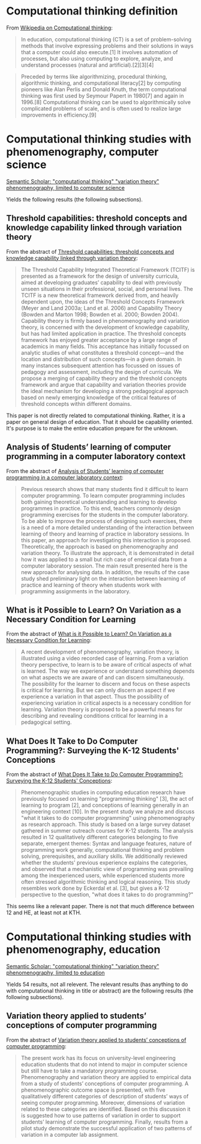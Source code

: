 # Computational thinking definition

From [Wikipedia on Computational thinking](https://en.wikipedia.org/wiki/Computational_thinking):

> In education, computational thinking (CT) is a set of problem-solving methods 
that involve expressing problems and their solutions in ways that a computer 
could also execute.[1] It involves automation of processes, but also using 
computing to explore, analyze, and understand processes (natural and 
artificial).[2][3][4]

> Preceded by terms like algorithmizing, procedural thinking, algorithmic 
thinking, and computational literacy[2] by computing pioneers like Alan Perlis 
and Donald Knuth, the term computational thinking was first used by Seymour 
Papert in 1980[7] and again in 1996.[8] Computational thinking can be used to 
algorithmically solve complicated problems of scale, and is often used to 
realize large improvements in efficiency.[9]


# Computational thinking studies with phenomenography, computer science

[Semantic Scholar: "computational thinking" "variation theory" phenomenography, limited to computer science](https://www.semanticscholar.org/search?fos%5B0%5D=computer-science&q=%22computational%20thinking%22%20%22variation%20theory%22%20phenomenography&sort=relevance)

Yields the following results (the following subsections).

## Threshold capabilities: threshold concepts and knowledge capability linked through variation theory

From the abstract of [Threshold capabilities: threshold concepts and knowledge 
capability linked through variation theory](https://link.springer.com/article/10.1007/s10734-012-9540-5):

> The Threshold Capability Integrated Theoretical Framework (TCITF) is 
presented as a framework for the design of university curricula, aimed at 
developing graduates’ capability to deal with previously unseen situations in 
their professional, social, and personal lives. The TCITF is a new theoretical 
framework derived from, and heavily dependent upon, the ideas of the Threshold 
Concepts Framework (Meyer and Land 2003a; Land et al. 2006) and Capability 
Theory (Bowden and Marton 1998; Bowden et al. 2000; Bowden 2004). Capability 
theory is firmly based in phenomenography and variation theory, is concerned 
with the development of knowledge capability, but has had limited application 
in practice. The threshold concepts framework has enjoyed greater acceptance by 
a large range of academics in many fields. This acceptance has initially 
focussed on analytic studies of what constitutes a threshold concept—and the 
location and distribution of such concepts—in a given domain. In many instances 
subsequent attention has focussed on issues of pedagogy and assessment, 
including the design of curricula. We propose a merging of capability theory 
and the threshold concepts framework and argue that capability and variation 
theories provide the ideal mechanism for developing a strong pedagogical 
approach based on newly emerging knowledge of the critical features of 
threshold concepts within different domains.

This paper is not directly related to computational thinking. Rather, it is a 
paper on general design of education. That it should be capability oriented. 
It's purpose is to make the entire education prepare for the unknown.

## Analysis of Students’ learning of computer programming in a computer laboratory context

From the abstract of [Analysis of Students’ learning of computer programming in 
a computer laboratory context](https://doi.org/10.1080/03043797.2018.1544609):

> Previous research shows that many students find it difficult to learn 
computer programming. To learn computer programming includes both gaining 
theoretical understanding and learning to develop programmes in practice. To 
this end, teachers commonly design programming exercises for the students in 
the computer laboratory. To be able to improve the process of designing such 
exercises, there is a need of a more detailed understanding of the interaction 
between learning of theory and learning of practice in laboratory sessions. In 
this paper, an approach for investigating this interaction is proposed. 
Theoretically, the approach is based on phenomenography and variation theory. 
To illustrate the approach, it is demonstrated in detail how it was applied to 
a small but rich case of empirical data from a computer laboratory session. The 
main result presented here is the new approach for analysing data. In addition, 
the results of the case study shed preliminary light on the interaction between 
learning of practice and learning of theory when students work with programming 
assignments in the laboratory.

## What is it Possible to Learn? On Variation as a Necessary Condition for Learning

From the abstract of [What is it Possible to Learn? On Variation as a Necessary 
Condition for Learning](https://doi.org/10.1080/00313830600823753):

> A recent development of phenomenography, variation theory, is illustrated 
using a video recorded case of learning. From a variation theory perspective, 
to learn is to be aware of critical aspects of what is learned. The way we 
experience or understand something depends on what aspects we are aware of and 
can discern simultaneously. The possibility for the learner to discern and 
focus on these aspects is critical for learning. But we can only discern an 
aspect if we experience a variation in that aspect. Thus the possibility of 
experiencing variation in critical aspects is a necessary condition for 
learning. Variation theory is proposed to be a powerful means for describing 
and revealing conditions critical for learning in a pedagogical setting.

## What Does It Take to Do Computer Programming?: Surveying the K-12 Students' Conceptions

From the abstract of [What Does It Take to Do Computer Programming?: Surveying 
the K-12 Students' Conceptions](https://doi.org/10.1145/2676723.2677229):

> Phenomenographic studies in computing education research have previously 
focused on learning "programming thinking" [3], the act of learning to program 
[2], and conceptions of learning generally in an engineering context [10]. In 
the present study we analyze and discuss "what it takes to do computer 
programming" using phenomenography as research approach. This study is based on 
a large survey dataset gathered in summer outreach courses for K-12 students. 
The analysis resulted in 12 qualitatively different categories belonging to 
five separate, emergent themes: Syntax and language features, nature of 
programming work generally, computational thinking and problem solving, 
prerequisites, and auxiliary skills. We additionally reviewed whether the 
students' previous experience explains the categories, and observed that a 
mechanistic view of programming was prevailing among the inexperienced users, 
while experienced students more often stressed algorithmic thinking and logical 
reasoning. This study resembles work done by Eckerdal et al. [3], but gives a 
K-12 perspective to the question, "what does it takes to do programming?"

This seems like a relevant paper. There is not that much difference between 12 
and HE, at least not at KTH.


# Computational thinking studies with phenomenography, education

[Semantic Scholar: "computational thinking" "variation theory" phenomenography, limited to education](https://www.semanticscholar.org/search?fos%5B0%5D=computer-science&q=%22computational%20thinking%22%20%22variation%20theory%22%20phenomenography&sort=relevance)

Yields 54 results, not all relevent. The relevant results (has anything to do 
with computational thinking in title or abstract) are the following results 
(the following subsections).

## Variation theory applied to students’ conceptions of computer programming

From the abstract of [Variation theory applied to students’ conceptions of 
computer programming](https://doi.org/10.1080/03043790902989374):

> The present work has its focus on university-level engineering education 
students that do not intend to major in computer science but still have to take 
a mandatory programming course. Phenomenography and variation theory are 
applied to empirical data from a study of students’ conceptions of computer 
programming. A phenomenographic outcome space is presented, with five 
qualitatively different categories of description of students’ ways of seeing 
computer programming. Moreover, dimensions of variation related to these 
categories are identified. Based on this discussion it is suggested how to use 
patterns of variation in order to support students’ learning of computer 
programming. Finally, results from a pilot study demonstrate the successful 
application of two patterns of variation in a computer lab assignment.

